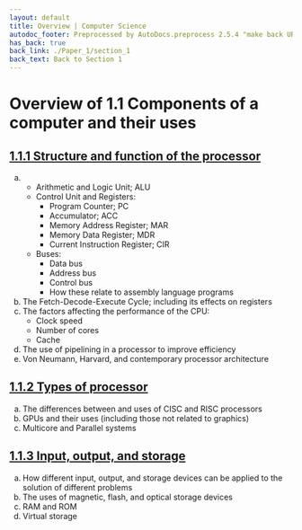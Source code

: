 ```yaml
---
layout: default
title: Overview | Computer Science
autodoc_footer: Preprocessed by AutoDocs.preprocess 2.5.4 "make back URLs relative" ⓒ Starwort, 2020
has_back: true
back_link: ./Paper_1/section_1
back_text: Back to Section 1
---
```


<style>
    ol {
        list-style-type: lower-alpha !important;
    }
</style>

# Overview of 1.1 Components of a computer and their uses

## [1.1.1 Structure and function of the processor](./subsection_1)

01. &#x200b;
    - Arithmetic and Logic Unit; ALU
    - Control Unit and Registers:
        - Program Counter; PC
        - Accumulator; ACC
        - Memory Address Register; MAR
        - Memory Data Register; MDR
        - Current Instruction Register; CIR
    - Buses:
        - Data bus
        - Address bus
        - Control bus
        - How these relate to assembly language programs
02. The Fetch-Decode-Execute Cycle; including its effects on registers
03. The factors affecting the performance of the CPU:
    - Clock speed
    - Number of cores
    - Cache
04. The use of pipelining in a processor to improve efficiency
05. Von Neumann, Harvard, and contemporary processor architecture

## [1.1.2 Types of processor](./subsection_2)

01. The differences between and uses of CISC and RISC processors
02. GPUs and their uses (including those not related to graphics)
03. Multicore and Parallel systems

## [1.1.3 Input, output, and storage](./subsection_3)

01. How different input, output, and storage devices can be applied to the solution of different problems
02. The uses of magnetic, flash, and optical storage devices
03. RAM and ROM
04. Virtual storage

